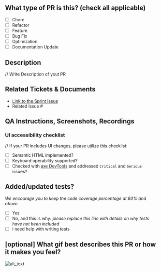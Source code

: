## What type of PR is this? (check all applicable)
- [ ] Chore
- [ ] Refactor
- [ ] Feature
- [ ] Bug Fix
- [ ] Optimization
- [ ] Documentation Update

## Description
// Write Description of yout PR
## Related Tickets & Documents
- [Link to the Sprint Issue](https://github.com/rolling-scopes-school/tasks/blob/master/tasks/eCommerce-Application/Sprints/)
- Related Issue #

## QA Instructions, Screenshots, Recordings

### UI accessibility checklist
// If your PR includes UI changes, please utilize this checklist:
- [ ] Semantic HTML implemented?
- [ ] Keyboard operability supported?
- [ ] Checked with [axe DevTools](https://www.deque.com/axe/) and addressed `Critical` and `Serious` issues?

## Added/updated tests?
_We encourage you to keep the code coverage percentage at 80% and above._

- [ ] Yes
- [ ] No, and this is why: _please replace this line with details on why tests
      have not been included_
- [ ] I need help with writing tests

## [optional] What gif best describes this PR or how it makes you feel?

![alt_text](gif_link)

